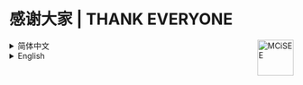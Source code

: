 # 感谢大家 | THANK EVERYONE

<img align="right" alt="MCiSEE" src="https://mcisee.top/assets/icon/appiconRound.png" title="MCiSEE" width="64">

<details><br>
<summary>简体中文</summary>

诚心感谢所有贡献以及支持我们的个人/组织/项目等。

感谢[籽岷](https://space.bilibili.com/686127)叔的宣传与支持，以及[007IDC](https://www.007idc.cn/aff/RIWDQNQO)的赞助服务器。

排名不分先后。


## 发电感谢

| 人员                                                                       | 捐献     |
|--------------------------------------------------------------------------|--------|
| GitHub：[baiyun1123](https://github.com/baiyun1123)                       | 服务器    |
| 爱发电：[huang](https://afdian.com/u/e97cd43e7a8b11ed950252540025c377)       | ￥5.00  |
| 爱发电：[梦淹***](https://afdian.com/u/c673ffbe0f8d11f0bede52540025c377)       | ￥5.00  |
| 爱发电：[爱发电用户_2bffb](https://afdian.com/u/2bffb67a59ad11f0b79352540025c377) | ￥28.20 |
| 爱发电：[上官泓文](https://afdian.com/u/0e85d804166211ed858852540025c377)        | ￥54.00 |


## 依赖/引用的项目

使用了 [GitHub](https://github.com)、[Gitee](https://gitee.com) 代码托管网站。

### 网站主体

[jQuery](https://github.com/jquery/jquery) JavaScript框架

[browser](https://github.com/mumuy/browser) 浏览器检测工具

[MDUI](https://github.com/zdhxiong/mdui) 纹理样式设计

[typeahead.js](https://github.com/twitter/typeahead.js) 关键词自动补全

[BBSPK](https://github.com/LYOfficial/BBSPK) 新兴我的世界论坛晋级赛

[Material Icons](https://github.com/google/material-design-icons) 纹理样式图标

[AutoLang](https://github.com/TheChuan1503/AutoLang) 前端国际化库

[jsonc](https://github.com/wellwelwel/jsonc.min) 更快更安全的JSON和JSONC

[FaviconExtractor](https://github.com/seadfeng/favicon-downloader) 获取Favicon

### 页脚/文档/404页面

[Shields.io](https://github.com/badges/shields) 简洁图章图标

[Visitor Badge](https://github.com/jwenjian/visitor-badge) 访问次数统计

[BBSPK](https://github.com/LYOfficial/BBSPK) 新兴我的世界论坛晋级赛

[Contrib](https://github.com/lacolaco/contributors-img) 贡献者图像

[Star Charts](https://github.com/caarlos0/starcharts) 星星历史图

[MCBBS](https://www.mcbbs.net) 404页面

### 工作流

[SSH Action](https://github.com/fifsky/ssh-action) 远程SSH命令

[Checkout](https://github.com/actions/checkout) 签出仓库

[Add & Commit](https://github.com/EndBug/add-and-commit) 提交并推送更改

[Crowdin Action](https://github.com/crowdin/github-action) Crowdin本地化


## 贡献者

[![Contributors](https://contrib.rocks/image?repo=teaSummer/MCiSEE)](https://github.com/teaSummer/MCiSEE/graphs/contributors)


## 写在最后

感谢大家的支持！望来日携手并进，实现更好的 Minecraft！

</details>



<details><br>
<summary>English</summary>

Thank you to all the people/organizations/projects that have contributed or supported us.

Thank Uncle [Zi Min](https://space.bilibili.com/686127) for publicity and support, and [007IDC](https://www.007idc.cn/aff/RIWDQNQO)'s sponsored server.

The list is in no particular order.


## Thanks for Donation

| Person                                                                       | Donation |
|------------------------------------------------------------------------------|----------|
| GitHub: [baiyun1123](https://github.com/baiyun1123)                          | A server |
| Afdian: [huang](https://afdian.com/u/e97cd43e7a8b11ed950252540025c377)       | ￥5.00    |
| Afdian: [梦淹***](https://afdian.com/u/c673ffbe0f8d11f0bede52540025c377)       | ￥5.00    |
| Afdian: [爱发电用户_2bffb](https://afdian.com/u/2bffb67a59ad11f0b79352540025c377) | ￥28.20   |


## Dependent/Referenced Projects

Using [GitHub](https://github.com) and [Gitee](https://gitee.com) (Code Hosting Websites).

### Main Website

[jQuery](https://github.com/jquery/jquery) JavaScript Library

[browser](https://github.com/mumuy/browser) Useragent analysis tool

[MDUI](https://github.com/zdhxiong/mdui) A library of Web Components

[typeahead.js](https://github.com/twitter/typeahead.js) A fast and fully-featured autocomplete library

[BBSPK](https://github.com/LYOfficial/BBSPK) Emerging MC Forums Promotion Tournament

[Material Icons](https://github.com/google/material-design-icons) Material Design icons

[AutoLang](https://github.com/TheChuan1503/AutoLang) Web Internationalization JS Lib

[jsonc](https://github.com/wellwelwel/jsonc.min) Faster and safer JSON and JSONC

[FaviconExtractor](https://github.com/seadfeng/favicon-downloader) Get Favicon

### Footer/Documents/404 Page

[Shields.io](https://github.com/badges/shields) Concise, consistent, and legible badges

[Visitor Badge](https://github.com/jwenjian/visitor-badge) Count visitors

[BBSPK](https://github.com/LYOfficial/BBSPK) Emerging MC Forums Promotion Tournament

[Contrib](https://github.com/lacolaco/contributors-img) Contributors images

[Star Charts](https://github.com/caarlos0/starcharts) Stars over time

[MCBBS](https://www.mcbbs.net) 404 Page

### Workflow

[SSH Action](https://github.com/fifsky/ssh-action) Remote SSH Commands

[Checkout](https://github.com/actions/checkout) Checking out a repo

[Add & Commit](https://github.com/EndBug/add-and-commit) Commit & push changes


## Contributors

[![Contributors](https://contrib.rocks/image?repo=teaSummer/MCiSEE)](https://github.com/teaSummer/MCiSEE/graphs/contributors)


## Words in the End

Hope to work together in the future to realize better Minecraft!

</details>
